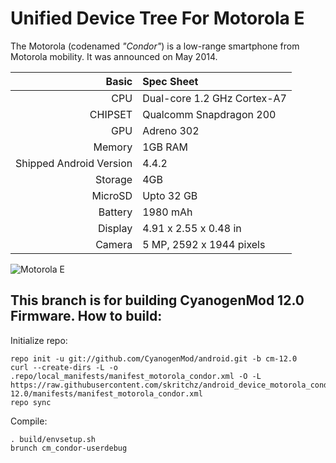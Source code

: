 Unified Device Tree For Motorola E
==================================

The Motorola (codenamed _"Condor"_) is a low-range smartphone from Motorola mobility.
It was announced on May 2014.

Basic   | Spec Sheet
-------:|:-------------------------
CPU     | Dual-core 1.2 GHz Cortex-A7
CHIPSET | Qualcomm Snapdragon 200
GPU     | Adreno 302
Memory  | 1GB RAM
Shipped Android Version | 4.4.2
Storage | 4GB
MicroSD | Upto 32 GB
Battery | 1980 mAh
Display | 4.91 x 2.55 x 0.48 in
Camera  | 5 MP, 2592 х 1944 pixels

![Motorola E](https://camo.githubusercontent.com/65db99a8598e2e96a3b1e88f76020559ac23618c/687474703a2f2f63646e322e67736d6172656e612e636f6d2f76762f6269677069632f6d6f746f726f6c612d6d6f746f2d652e6a7067 "Motorola E")

This branch is for building CyanogenMod 12.0 Firmware.
How to build:
-------------

Initialize repo:

    repo init -u git://github.com/CyanogenMod/android.git -b cm-12.0
    curl --create-dirs -L -o .repo/local_manifests/manifest_motorola_condor.xml -O -L https://raw.githubusercontent.com/skritchz/android_device_motorola_condor/cm-12.0/manifests/manifest_motorola_condor.xml
    repo sync

Compile:

    . build/envsetup.sh
    brunch cm_condor-userdebug
